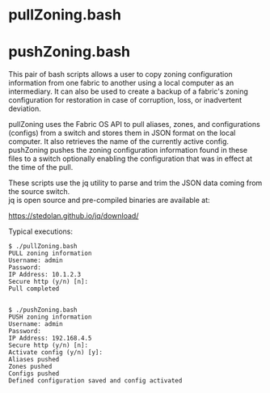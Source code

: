 #   pullZoning.bash
#   pushZoning.bash

This pair of bash scripts allows a user to copy zoning configuration information from one fabric to another using a local computer as an intermediary.
It can also be used to create a backup of a fabric's zoning configuration for restoration in case of corruption, loss, or inadvertent deviation.

pullZoning uses the Fabric OS API to pull aliases, zones, and configurations (configs) from a switch and stores them in JSON format on the local computer. 
It also retrieves the name of the currently active config.  pushZoning pushes the zoning configuration information found in these files to a switch optionally enabling the configuration that was in effect at the time of the pull.

These scripts use the jq utility to parse and trim the JSON data coming from the source switch.  
jq is open source and pre-compiled binaries are available at:

https://stedolan.github.io/jq/download/


Typical executions:

~~~
$ ./pullZoning.bash
PULL zoning information
Username: admin
Password:
IP Address: 10.1.2.3
Secure http (y/n) [n]:
Pull completed


$ ./pushZoning.bash
PUSH zoning information
Username: admin
Password:
IP Address: 192.168.4.5
Secure http (y/n) [n]:
Activate config (y/n) [y]:
Aliases pushed
Zones pushed
Configs pushed
Defined configuration saved and config activated
~~~
